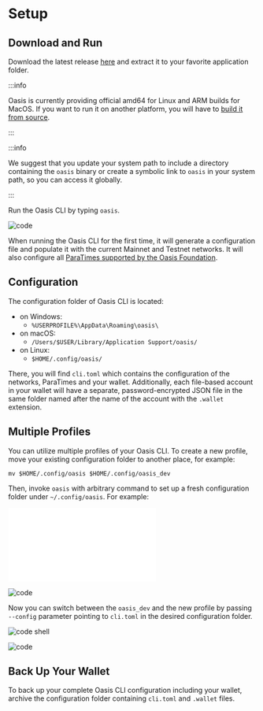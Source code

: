 # Setup

## Download and Run

Download the latest release [here][cli-releases] and extract it to your
favorite application folder.

:::info

Oasis is currently providing official amd64 for Linux and ARM builds for MacOS.
If you want to run it on another platform, you will have to
[build it from source][cli-source].

:::

:::info

We suggest that you update your system path to include a directory containing
the `oasis` binary or create a symbolic link to `oasis` in your
system path, so you can access it globally.

:::

Run the Oasis CLI by typing `oasis`.

![code](../examples/setup/first-run.out)

When running the Oasis CLI for the first time, it will generate a configuration
file and populate it with the current Mainnet and Testnet networks. It will also
configure all [ParaTimes supported by the Oasis Foundation][paratimes].

## Configuration

The configuration folder of Oasis CLI is located:

- on Windows:
  - `%USERPROFILE%\AppData\Roaming\oasis\`
- on macOS:
  - `/Users/$USER/Library/Application Support/oasis/`
- on Linux:
  - `$HOME/.config/oasis/`

There, you will find `cli.toml` which contains the configuration of the
networks, ParaTimes and your wallet. Additionally, each file-based account in
your wallet will have a separate, password-encrypted JSON file in the same
folder named after the name of the account with the `.wallet` extension.

## Multiple Profiles

You can utilize multiple profiles of your Oasis CLI. To create a new profile,
move your existing configuration folder to another place, for example:

```shell
mv $HOME/.config/oasis $HOME/.config/oasis_dev
```

Then, invoke `oasis` with arbitrary command to set up a fresh configuration
folder under `~/.config/oasis`. For example:

![code shell](../examples/setup/wallet-list.in)

![code](../examples/setup/wallet-list.out)

Now you can switch between the `oasis_dev` and the new profile by passing
`--config` parameter pointing to `cli.toml` in the desired configuration folder.

![code shell](../examples/setup/wallet-list-config.in.static)

![code](../examples/setup/wallet-list-config.out.static)

## Back Up Your Wallet

To back up your complete Oasis CLI configuration including your wallet, archive
the configuration folder containing `cli.toml` and `.wallet` files.

[cli-releases]: https://github.com/oasisprotocol/cli/releases
[cli-source]: https://github.com/oasisprotocol/cli
[paratimes]: https://github.com/oasisprotocol/docs/blob/main/docs/dapp/README.mdx
